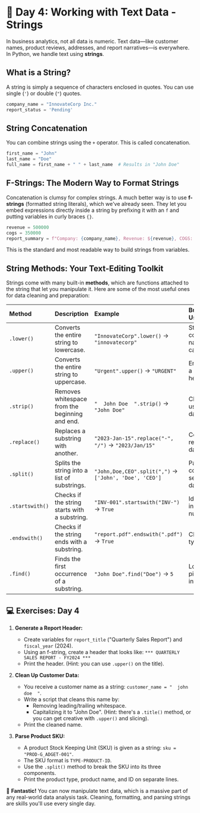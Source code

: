# 📘 Day 4: Working with Text Data - Strings

In business analytics, not all data is numeric. Text data—like customer names, product reviews, addresses, and report narratives—is everywhere. In Python, we handle text using **strings**.

## What is a String?

A string is simply a sequence of characters enclosed in quotes. You can use single (`'`) or double (`"`) quotes.

```python
company_name = "InnovateCorp Inc."
report_status = 'Pending'
```

## String Concatenation

You can combine strings using the `+` operator. This is called concatenation.

```python
first_name = "John"
last_name = "Doe"
full_name = first_name + " " + last_name  # Results in "John Doe"
```

## F-Strings: The Modern Way to Format Strings

Concatenation is clumsy for complex strings. A much better way is to use **f-strings** (formatted string literals), which we've already seen. They let you embed expressions directly inside a string by prefixing it with an `f` and putting variables in curly braces `{}`.

```python
revenue = 500000
cogs = 350000
report_summary = f"Company: {company_name}, Revenue: ${revenue}, COGS: ${cogs}"
```
This is the standard and most readable way to build strings from variables.

## String Methods: Your Text-Editing Toolkit

Strings come with many built-in **methods**, which are functions attached to the string that let you manipulate it. Here are some of the most useful ones for data cleaning and preparation:

| Method         | Description                                        | Example                                    | Business Use Case                     |
| :------------- | :------------------------------------------------- | :----------------------------------------- | :------------------------------------ |
| `.lower()`     | Converts the entire string to lowercase.           | `"InnovateCorp".lower()` -> `"innovatecorp"` | Standardizing company names or categories. |
| `.upper()`     | Converts the entire string to uppercase.           | `"Urgent".upper()` -> `"URGENT"`             | Emphasizing a status or header.       |
| `.strip()`     | Removes whitespace from the beginning and end.     | `"  John Doe  ".strip()` -> `"John Doe"`     | Cleaning up user-entered data.        |
| `.replace()`   | Replaces a substring with another.                 | `"2023-Jan-15".replace("-", "/")` -> `"2023/Jan/15"` | Correcting or reformatting data.      |
| `.split()`     | Splits the string into a list of substrings.       | `"John,Doe,CEO".split(",")` -> `['John', 'Doe', 'CEO']` | Parsing comma-separated data.         |
| `.startswith()`| Checks if the string starts with a substring.      | `"INV-001".startswith("INV-")` -> `True`   | Identifying invoice numbers.          |
| `.endswith()`  | Checks if the string ends with a substring.        | `"report.pdf".endswith(".pdf")` -> `True`    | Checking file types.                  |
| `.find()`      | Finds the first occurrence of a substring.         | `"John Doe".find("Doe")` -> `5`              | Locating a piece of information.      |

## 💻 Exercises: Day 4

1.  **Generate a Report Header:**
    *   Create variables for `report_title` ("Quarterly Sales Report") and `fiscal_year` (2024).
    *   Using an f-string, create a header that looks like: `*** QUARTERLY SALES REPORT - FY2024 ***`
    *   Print the header. (Hint: you can use `.upper()` on the title).

2.  **Clean Up Customer Data:**
    *   You receive a customer name as a string: `customer_name = "  john doe  "`.
    *   Write a script that cleans this name by:
        *   Removing leading/trailing whitespace.
        *   Capitalizing it to "John Doe". (Hint: there's a `.title()` method, or you can get creative with `.upper()` and slicing).
    *   Print the cleaned name.

3.  **Parse Product SKU:**
    *   A product Stock Keeping Unit (SKU) is given as a string: `sku = "PROD-G_ADGET-001"`.
    *   The SKU format is `TYPE-PRODUCT-ID`.
    *   Use the `.split()` method to break the SKU into its three components.
    *   Print the product type, product name, and ID on separate lines.

🎉 **Fantastic!** You can now manipulate text data, which is a massive part of any real-world data analysis task. Cleaning, formatting, and parsing strings are skills you'll use every single day.
